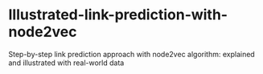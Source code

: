 # Illustrated-link-prediction-with-node2vec
Step-by-step link prediction approach with node2vec algorithm: explained and illustrated with real-world data
